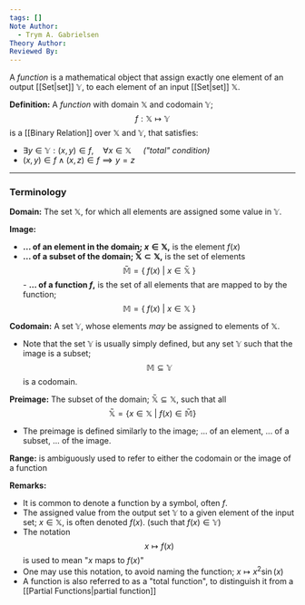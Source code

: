 ```yaml
---
tags: []
Note Author:
  - Trym A. Gabrielsen
Theory Author: 
Reviewed By:
---
```

A *function* is a mathematical object that assign exactly one element of an output [[Set|set]] $\mathbb{Y}$, to each element of an input  [[Set|set]] $\mathbb{X}$.


**Definition:**
A *function* with domain $\mathbb{X}$ and codomain $\mathbb{Y}$; $$f:\mathbb{X}\mapsto \mathbb{Y}$$is a [[Binary Relation]] over $\mathbb{X}$ and $\mathbb{Y}$, that satisfies:
- $\exists y\in \mathbb{Y}: (x,y) \in f, \quad \forall x\in \mathbb{X}\quad$ *("total" condition)* 
- $(x,y)\in f \wedge (x,z)\in f \implies y=z\quad$ 


---

### Terminology
**Domain:** The set $\mathbb{X}$, for which all elements are assigned some value in $\mathbb{Y}$.

**Image:**
- **... of an element in the domain; $x\in \mathbb{X}$,** is the element $f(x)$
- **... of a subset of the domain; $\mathbb{\tilde{X}}\subset \mathbb{X}$,** is the set of elements $$\mathbb{\tilde{M}} = \{ ~ f(x) ~|~ x\in \mathbb{\tilde{X}} ~\}$$- **... of a function $f$,** is the set of all elements that are mapped to by the function; $$\mathbb{M} = \{~f(x) ~|~ x\in \mathbb{X}~\}$$

**Codomain:** A set $\mathbb{Y}$, whose elements *may* be assigned to elements of $\mathbb{X}$.
- Note that the set $\mathbb{Y}$ is usually simply defined, but any set $\mathbb{Y}$ such that the image is a subset; $$\mathbb{M} \subseteq \mathbb{Y} $$ is a codomain.

**Preimage:** The subset of the domain; $\mathbb{\tilde{X}}\subseteq \mathbb{X}$, such that all $$\mathbb{\tilde{X}} = \{x\in \mathbb{X} ~|~ f(x) \in \mathbb{\tilde{M}}\}$$
- The preimage is defined similarly to the image; ... of an element, ... of a subset, ... of the image.

**Range:** is ambiguously used to refer to either the codomain or the image of a function



**Remarks:**
- It is common to denote a function by a symbol, often $f$.
- The assigned value from the output set $\mathbb{Y}$ to a given element of the input set; $x\in \mathbb{X}$, is often denoted $f(x)$. (such that  $f(x) \in \mathbb{Y}$)
- The notation $$x\mapsto f(x)$$ is used to mean "$x$ maps to $f(x)$"
- One may use this notation, to avoid naming the function; $x\mapsto x^{2}\sin(x)$
- A function is also referred to as a "total function", to distinguish it from a [[Partial Functions|partial function]]

